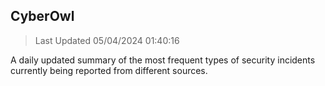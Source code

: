 ## CyberOwl 
> Last Updated 05/04/2024 01:40:16 


A daily updated summary of the most frequent types of security incidents currently being reported from different sources.

